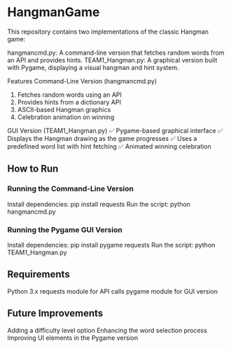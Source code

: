# HangmanGame
This repository contains two implementations of the classic Hangman game:

hangmancmd.py: A command-line version that fetches random words from an API and provides hints.
TEAM1_Hangman.py: A graphical version built with Pygame, displaying a visual hangman and hint system.

Features
Command-Line Version (hangmancmd.py)
1. Fetches random words using an API
2. Provides hints from a dictionary API
3. ASCII-based Hangman graphics
4. Celebration animation on winning

GUI Version (TEAM1_Hangman.py)
✅ Pygame-based graphical interface
✅ Displays the Hangman drawing as the game progresses
✅ Uses a predefined word list with hint fetching
✅ Animated winning celebration

## How to Run
### Running the Command-Line Version
Install dependencies:
pip install requests
Run the script:
python hangmancmd.py

### Running the Pygame GUI Version
Install dependencies:
pip install pygame requests
Run the script:
python TEAM1_Hangman.py

## Requirements
Python 3.x
requests module for API calls
pygame module for GUI version

## Future Improvements
Adding a difficulty level option
Enhancing the word selection process
Improving UI elements in the Pygame version

